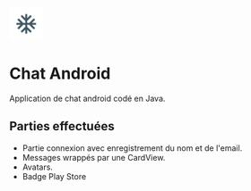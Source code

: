 ![Simplon.co](https://github.com/MarineDurand/tp-android/blob/master/app/src/main/res/mipmap-hdpi/ic_ac_unit.png)
# Chat Android
Application de chat android codé en Java.

## Parties effectuées
* Partie connexion avec enregistrement du nom et de l'email.
* Messages wrappés par une CardView.
* Avatars.
* Badge Play Store
